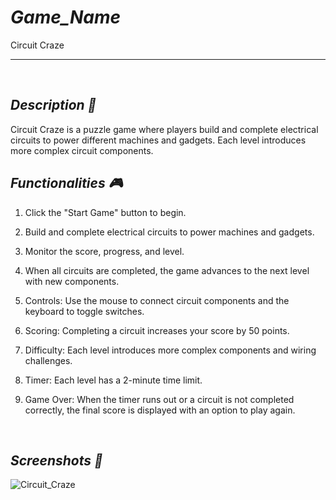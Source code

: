 # *Game_Name* 
Circuit Craze

---

<br>

## *Description 📃*
Circuit Craze is a puzzle game where players build and complete electrical circuits to power different machines and gadgets. Each level introduces more complex circuit components.

## *Functionalities 🎮*

1. Click the "Start Game" button to begin.
2. Build and complete electrical circuits to power machines and gadgets.
3. Monitor the score, progress, and level.
4. When all circuits are completed, the game advances to the next level with new components.

1. Controls: Use the mouse to connect circuit components and the keyboard to toggle switches.
2. Scoring: Completing a circuit increases your score by 50 points.
3. Difficulty: Each level introduces more complex components and wiring challenges.
4. Timer: Each level has a 2-minute time limit.
5. Game Over: When the timer runs out or a circuit is not completed correctly, the final score is displayed with an option to play again.

<br>

## *Screenshots 📸*
![Circuit_Craze](https://github.com/user-attachments/assets/3cc8fc96-03ab-413b-bcfa-8a7f8bd20ff9)
